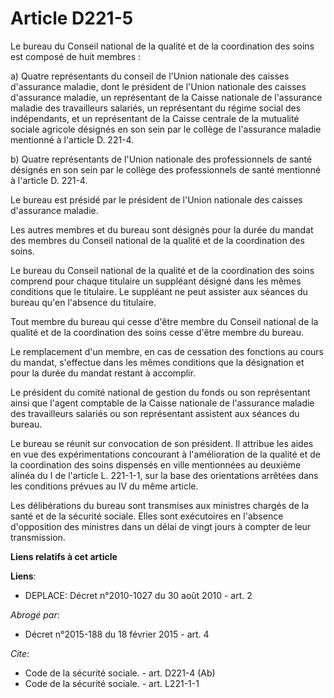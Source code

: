 # Article D221-5

Le bureau du Conseil national de la qualité et de la coordination des soins est composé de huit membres : 

a) Quatre représentants du conseil de l'Union nationale des caisses d'assurance maladie, dont le président de l'Union
nationale des caisses d'assurance maladie, un représentant de la Caisse nationale de l'assurance maladie des travailleurs
salariés, un représentant du régime social des indépendants, et un représentant de la Caisse centrale de la mutualité sociale
agricole désignés en son sein par le collège de l'assurance maladie mentionné à l'article D. 221-4. 

b) Quatre représentants de l'Union nationale des professionnels de santé désignés en son sein par le collège des
professionnels de santé mentionné à l'article D. 221-4. 

Le bureau est présidé par le président de l'Union nationale des caisses d'assurance maladie. 

Les autres membres et du bureau sont désignés pour la durée du mandat des membres du Conseil national de la qualité et de la
coordination des soins. 

Le bureau du Conseil national de la qualité et de la coordination des soins comprend pour chaque titulaire un suppléant
désigné dans les mêmes conditions que le titulaire. Le suppléant ne peut assister aux séances du bureau qu'en l'absence du
titulaire. 

Tout membre du bureau qui cesse d'être membre du Conseil national de la qualité et de la coordination des soins cesse d'être
membre du bureau. 

Le remplacement d'un membre, en cas de cessation des fonctions au cours du mandat, s'effectue dans les mêmes conditions que
la désignation et pour la durée du mandat restant à accomplir. 

Le président du comité national de gestion du fonds ou son représentant ainsi que l'agent comptable de la Caisse nationale de
l'assurance maladie des travailleurs salariés ou son représentant assistent aux séances du bureau. 

Le bureau se réunit sur convocation de son président. Il attribue les aides en vue des expérimentations concourant à
l'amélioration de la qualité et de la coordination des soins dispensés en ville mentionnées au deuxième alinéa du I de
l'article L. 221-1-1, sur la base des orientations arrêtées dans les conditions prévues au IV du même article. 

Les délibérations du bureau sont transmises aux ministres chargés de la santé et de la sécurité sociale. Elles sont
exécutoires en l'absence d'opposition des ministres dans un délai de vingt jours à compter de leur transmission.

**Liens relatifs à cet article**

**Liens**:

  - DEPLACE: Décret n°2010-1027 du 30 août 2010 - art. 2

_Abrogé par_:

  - Décret n°2015-188 du 18 février 2015 - art. 4

_Cite_:

  - Code de la sécurité sociale. - art. D221-4 (Ab)
  - Code de la sécurité sociale. - art. L221-1-1
